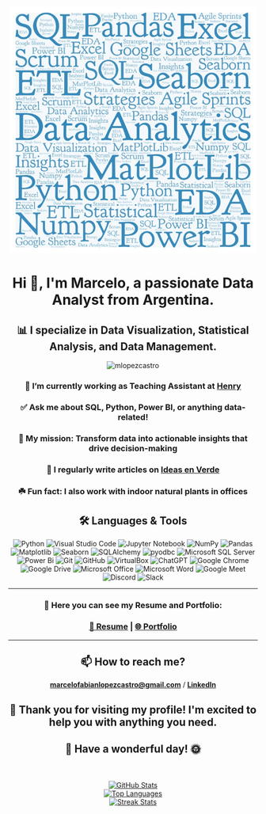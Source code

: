 <p align="center">     

  <img src="https://github.com/MLopezCastro/Images/blob/main/nube%20palabras.jpeg" alt="Descripción de la imagen" width="500" height="500"/>
</p>

<h1 align="center">Hi 👋, I'm Marcelo, a passionate Data Analyst from Argentina.</h1>

<h2 align="center">📊 I specialize in Data Visualization, Statistical Analysis, and Data Management.</h2>

<p align="center"> 
  <img src="https://komarev.com/ghpvc/?username=mlopezcastro&label=Profile%20views&color=0e75b6&style=flat" alt="mlopezcastro" /> 
</p>

<h3 align="center"> 🥇 I’m currently working as <strong>Teaching Assistant</strong> at <a href="https://www.soyhenry.com">Henry</a> </h3>

<h3 align="center"> ✅ Ask me about <strong>SQL</strong>, <strong>Python</strong>, <strong>Power BI</strong>, or anything data-related! </h3>

<h3 align="center"> 🎯 My mission: <strong>Transform data into actionable insights that drive decision-making</strong> </h3>

<h3 align="center"> 📝 I regularly write articles on <a href="https://ideasenverde.com.ar/">Ideas en Verde</a> </h3>

<h3 align="center"> ☘️ Fun fact: I also work with indoor natural plants in offices </h3>

<h2 align="center"> 🛠️ Languages & Tools </h2>

<div align="center">  
  
![Python](https://img.shields.io/badge/python-%2314354C.svg?style=for-the-badge&logo=python&logoColor=white)
![Visual Studio Code](https://img.shields.io/badge/Visual%20Studio%20Code-0078d7.svg?style=for-the-badge&logo=visual-studio-code&logoColor=white) 
![Jupyter Notebook](https://img.shields.io/badge/jupyter-%23FA0F00.svg?style=for-the-badge&logo=jupyter&logoColor=white) 
![NumPy](https://img.shields.io/badge/numpy-%23013243.svg?style=for-the-badge&logo=numpy&logoColor=white) 
![Pandas](https://img.shields.io/badge/pandas-%23150458.svg?style=for-the-badge&logo=pandas&logoColor=white) 
![Matplotlib](https://img.shields.io/badge/Matplotlib-%233A4E8C.svg?style=for-the-badge&logo=matplotlib&logoColor=white) 
![Seaborn](https://img.shields.io/badge/Seaborn-%2305A3D6.svg?style=for-the-badge&logo=Seaborn&logoColor=white) 
![SQLAlchemy](https://img.shields.io/badge/sqlalchemy-FCA121?style=for-the-badge&logo=sqlalchemy&logoColor=white)
![pyodbc](https://img.shields.io/badge/pyodbc-%2314354C.svg?style=for-the-badge&logo=python&logoColor=white)
![Microsoft SQL Server](https://img.shields.io/badge/Microsoft%20SQL%20Server-CC2927?style=for-the-badge&logo=microsoft%20sql%20server&logoColor=white)
![Power Bi](https://img.shields.io/badge/power_bi-F2C811?style=for-the-badge&logo=powerbi&logoColor=black) 
![Git](https://img.shields.io/badge/git-%23F05033.svg?style=for-the-badge&logo=git&logoColor=white) 
![GitHub](https://img.shields.io/badge/github-%23121011.svg?style=for-the-badge&logo=github&logoColor=white)
![VirtualBox](https://img.shields.io/badge/VirtualBox-183A61?style=for-the-badge&logo=virtualbox&logoColor=white)
![ChatGPT](https://img.shields.io/badge/chatGPT-74aa9c?style=for-the-badge&logo=openai&logoColor=white) 
![Google Chrome](https://img.shields.io/badge/Google%20Chrome-4285F4?style=for-the-badge&logo=GoogleChrome&logoColor=white) 
![Google Drive](https://img.shields.io/badge/Google%20Drive-4285F4?style=for-the-badge&logo=googledrive&logoColor=white) 
![Microsoft Office](https://img.shields.io/badge/Microsoft_Office-D83B01?style=for-the-badge&logo=microsoft-office&logoColor=white)
![Microsoft Word](https://img.shields.io/badge/Microsoft_Word-2B579A?style=for-the-badge&logo=microsoft-word&logoColor=white) 
![Google Meet](https://img.shields.io/badge/Google%20Meet-00897B?style=for-the-badge&logo=google-meet&logoColor=white) 
![Discord](https://img.shields.io/badge/Discord-%235865F2.svg?style=for-the-badge&logo=discord&logoColor=white) 
![Slack](https://img.shields.io/badge/Slack-4A154B?style=for-the-badge&logo=slack&logoColor=white)

</div>

---

<h3 align="center">📂 Here you can see my Resume and Portfolio:</h3>

<h3 align="center">
  <a href="https://drive.google.com/file/d/1Mb7iQJ66oSHA2bCEYHm_UgVp7fRRtz2l/view?usp=sharing" target="_blank">📄 Resume</a> | 
  <a href="https://marcelolopezcastro.carrd.co/" target="_blank">🌐 Portfolio</a>
</h3>

-----

<h2 align="center">  
  📫 <strong>How to reach me?</strong> 
</h2> 

<div align="center">
  <strong><a href="mailto:marcelofabianlopezcastro@gmail.com">marcelofabianlopezcastro@gmail.com</a></strong> / 
  <strong><a href="https://linkedin.com/in/marceloflopez/">LinkedIn</a></strong>
</div>

<h2 align="center">
💌 Thank you for visiting my profile! I'm excited to help you with anything you need. 
</h2>

<h2 align="center"> 
🌼 Have a wonderful day! 🌞
</h2>

<br>
<br>

<div align="center">
  <a href="https://github.com/anuraghazra/github-readme-stats">
    <img src="https://github-readme-stats.vercel.app/api?username=MLopezCastro&theme=default&show_icons=true&hide_border=true" alt="GitHub Stats"/>
  </a>
</div>

<div align="center">
  <a href="https://github-readme-stats.vercel.app/api/top-langs/?username=MLopezCastro&theme=default&show_icons=true&hide_border=true&layout=compact">
    <img src="https://github-readme-stats.vercel.app/api/top-langs/?username=MLopezCastro&theme=default&show_icons=true&hide_border=true&layout=compact" alt="Top Languages"/>
  </a>
</div>

<div align="center">
  <a href="https://github-readme-streak-stats.herokuapp.com/?user=MLopezCastro&theme=default&hide_border=true">
    <img src="https://github-readme-streak-stats.herokuapp.com/?user=MLopezCastro&theme=default&hide_border=true" alt="Streak Stats"/>
  </a>
</div>
